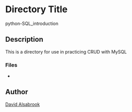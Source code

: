 # Directory Title

python-SQL_introduction

## Description

This is a directory for use in practicing CRUD with MySQL

### Files

*

## Author

[David Alsabrook](https://github.com/DAlsabrook)
